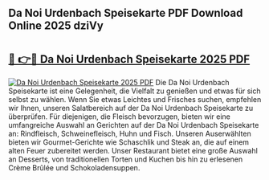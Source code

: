 ## Da Noi Urdenbach Speisekarte PDF Download Online 2025 dziVy

# <h2><a href="http://gc8ewe4.nevu.top/?p=Da+Noi+Urdenbach+Speisekarte">🔗 👉🔴 Da Noi Urdenbach Speisekarte 2025 PDF</a></h2>

[![Da Noi Urdenbach Speisekarte 2025 PDF](https://i.imgur.com/dBaPXMq.png)](http://gc8ewe4.nevu.top/?p=Da+Noi+Urdenbach+Speisekarte)
Die Da Noi Urdenbach Speisekarte ist eine Gelegenheit, die Vielfalt zu genießen und etwas für sich selbst zu wählen. Wenn Sie etwas Leichtes und Frisches suchen, empfehlen wir Ihnen, unseren Salatbereich auf der Da Noi Urdenbach Speisekarte zu überprüfen. Für diejenigen, die Fleisch bevorzugen, bieten wir eine umfangreiche Auswahl an Gerichten auf der Da Noi Urdenbach Speisekarte an: Rindfleisch, Schweinefleisch, Huhn und Fisch. Unseren Auserwählten bieten wir Gourmet-Gerichte wie Schaschlik und Steak an, die auf einem alten Feuer zubereitet werden. Unser Restaurant bietet eine große Auswahl an Desserts, von traditionellen Torten und Kuchen bis hin zu erlesenen Crème Brûlée und Schokoladensuppen.
